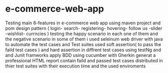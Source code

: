 # e-commerce-web-app
Testing main 8-features in e-commerce web app using maven project and pom design pattern 
( login- search- registering- hovering- follow us -slider -wishlist- currncies )
testing the happy scenario in each one of them and the negative scenario in some of them 
i used seleinum web driver with java to automate the test cases and Test suites
used soft assertion( to pass the faild test cases ) and hard assertion in diffrent test cases using testNg and and Junit framworks 
apply BDD using cucumber with Gherkin
generat a professional HTML report contain faild and passed test cases distributed in thier test suites   with their execution time and the  used enviroments 
